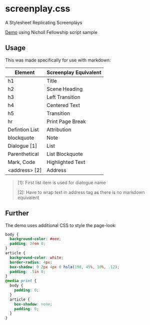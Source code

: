 # screenplay.css

A Stylesheet Replicating Screenplays

[Demo](https://screenplay.higby.io/) using Nicholl Fellowship script sample

## Usage

This was made specifically for use with markdown:

| Element        | Screenplay Equivalent |
|----------------|-----------------------|
| h1             | Title                 |
| h2             | Scene Heading         |
| h3             | Left Transition       |
| h4             | Centered Text         |
| h5             | Transition            |
| hr             | Print Page Break      |
| Defintion List | Attribution           |
| blockquote     | Note                  |
| Dialogue [1]  | List                  |
| Parenthetical  | List Blockquote       |
| Mark, Code     | Highlighted Text      |
| \<address> [2]| Address               |

> [1]: First list item is used for dialogue name
> 
> [2]: Have to wrap text in address tag as there is no markdown equivalent

## Further

The demo uses additional CSS to style the page-look:

```css
body {
  background-color: #eee;
  padding: 2rem 0;
}
article {
  background-color: white;
  border-radius: 4px;
  box-shadow: 0 2px 4px 0 hsla(198, 45%, 10%, .12);
  padding: .5in 0;
}
@media print {
  body {
    padding: 0;
  }
  article {
    box-shadow: none;
    padding: 0;
  }
}
```
